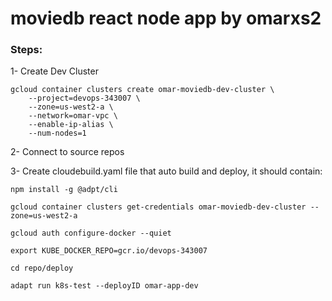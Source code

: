 # moviedb react node app by omarxs2 

### Steps: 

1- Create Dev Cluster 
```
gcloud container clusters create omar-moviedb-dev-cluster \
    --project=devops-343007 \
    --zone=us-west2-a \
    --network=omar-vpc \
    --enable-ip-alias \
	--num-nodes=1
```

2- Connect to source repos

3- Create cloudebuild.yaml file that auto build and deploy, it should contain:

``` npm install -g @adpt/cli ```

``` gcloud container clusters get-credentials omar-moviedb-dev-cluster --zone=us-west2-a ```

``` gcloud auth configure-docker --quiet  ```

``` export KUBE_DOCKER_REPO=gcr.io/devops-343007  ```

``` cd repo/deploy ```

``` adapt run k8s-test --deployID omar-app-dev ```
